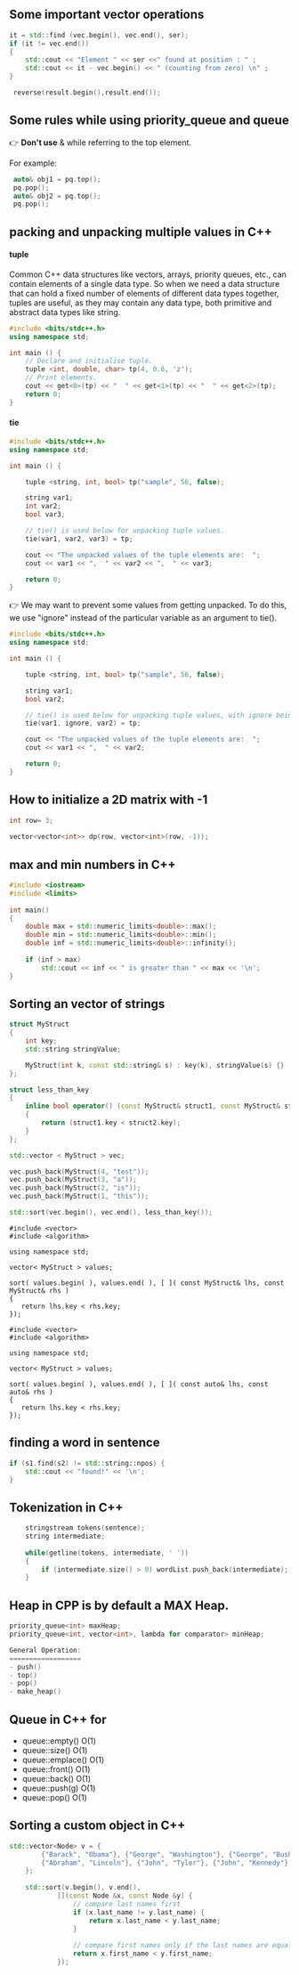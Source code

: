 ## Some important vector operations 

```cpp
it = std::find (vec.begin(), vec.end(), ser);
if (it != vec.end())
{
    std::cout << "Element " << ser <<" found at position : " ;
    std::cout << it - vec.begin() << " (counting from zero) \n" ;
}
```

```cpp
 reverse(result.begin(),result.end());
```


## Some rules while using priority_queue and queue 
👉 **Don't use** & while referring to the top element. 

For example: 

```cpp
 auto& obj1 = pq.top();            
 pq.pop();            
 auto& obj2 = pq.top();            
 pq.pop();
```

## packing and unpacking multiple values in C++

#### tuple 
Common C++ data structures like vectors, arrays, priority queues, etc., can contain elements of a single data type. So when we need a data structure that can hold a fixed number of elements of different data types together, tuples are useful, as they may contain any data type, both primitive and abstract data types like string.

```cpp
#include <bits/stdc++.h>
using namespace std;

int main () {
    // Declare and initialise tuple.
    tuple <int, double, char> tp(4, 0.6, 'z');
    // Print elements.
    cout << get<0>(tp) << "  " << get<1>(tp) << "  " << get<2>(tp);
    return 0;
}
```



#### tie

```cpp
#include <bits/stdc++.h>
using namespace std;

int main () {

    tuple <string, int, bool> tp("sample", 56, false);

    string var1;
    int var2;
    bool var3;

    // tie() is used below for unpacking tuple values.
    tie(var1, var2, var3) = tp;

    cout << "The unpacked values of the tuple elements are:  ";
    cout << var1 << ",  " << var2 << ",  " << var3;

    return 0;
}
```
👉 We may want to prevent some values from getting unpacked. To do this, we use "ignore" instead of the particular variable as an argument to tie().

```cpp
#include <bits/stdc++.h>
using namespace std;

int main () {

    tuple <string, int, bool> tp("sample", 56, false);

    string var1;
    bool var2;

    // tie() is used below for unpacking tuple values, with ignore being used to prevent unpacking of the 2nd element.
    tie(var1, ignore, var2) = tp;

    cout << "The unpacked values of the tuple elements are:  ";
    cout << var1 << ",  " << var2;

    return 0;
}
```


## How to initialize a 2D matrix with -1

```cpp
int row= 3;
    
vector<vector<int>> dp(row, vector<int>(row, -1));
```
    

## max and min numbers in C++

```cpp
#include <iostream>
#include <limits>
 
int main()
{
    double max = std::numeric_limits<double>::max();
    double min = std::numeric_limits<double>::min();
    double inf = std::numeric_limits<double>::infinity();
 
    if (inf > max)
        std::cout << inf << " is greater than " << max << '\n';
}
```

## Sorting an vector of strings

```cpp
struct MyStruct
{
    int key;
    std::string stringValue;

    MyStruct(int k, const std::string& s) : key(k), stringValue(s) {}
};

struct less_than_key
{
    inline bool operator() (const MyStruct& struct1, const MyStruct& struct2)
    {
        return (struct1.key < struct2.key);
    }
};

std::vector < MyStruct > vec;

vec.push_back(MyStruct(4, "test"));
vec.push_back(MyStruct(3, "a"));
vec.push_back(MyStruct(2, "is"));
vec.push_back(MyStruct(1, "this"));

std::sort(vec.begin(), vec.end(), less_than_key());
```

```c++11
#include <vector>
#include <algorithm>

using namespace std;

vector< MyStruct > values;

sort( values.begin( ), values.end( ), [ ]( const MyStruct& lhs, const MyStruct& rhs )
{
   return lhs.key < rhs.key;
});
```
```c++14
#include <vector>
#include <algorithm>

using namespace std;

vector< MyStruct > values;

sort( values.begin( ), values.end( ), [ ]( const auto& lhs, const auto& rhs )
{
   return lhs.key < rhs.key;
});
```



## finding a word in sentence 

```cpp
if (s1.find(s2) != std::string::npos) {
    std::cout << "found!" << '\n';
}
```

## Tokenization in C++

```cpp
    stringstream tokens(sentence);
    string intermediate;
    
    while(getline(tokens, intermediate, ' '))
    {
        if (intermediate.size() > 0) wordList.push_back(intermediate);
    }
```

## Heap in CPP is by default a MAX Heap.

```cpp
priority_queue<int> maxHeap;
priority_queue<int, vector<int>, lambda for comparator> minHeap;

General Operation:
==================
- push()
- top()
- pop()
- make_heap()
```

## Queue in C++ for  
- queue::empty()	O(1)
- queue::size()	O(1)
- queue::emplace()	O(1)
- queue::front()	O(1)
- queue::back()	O(1)
- queue::push(g) 	O(1)
- queue::pop() 	O(1)

## Sorting a custom object in C++

```cpp
std::vector<Node> v = {
        {"Barack", "Obama"}, {"George", "Washington"}, {"George", "Bush"},
        {"Abraham", "Lincoln"}, {"John", "Tyler"}, {"John", "Kennedy"}
    };
 
    std::sort(v.begin(), v.end(),
            [](const Node &x, const Node &y) {
                // compare last names first
                if (x.last_name != y.last_name) {
                    return x.last_name < y.last_name;
                }
 
                // compare first names only if the last names are equal
                return x.first_name < y.first_name;
            });
 ```
 
 
